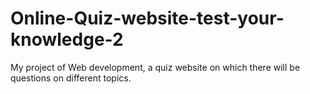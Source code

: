 # Online-Quiz-website-test-your-knowledge-2
My project of Web development, a quiz website on which there will be questions on different topics.
